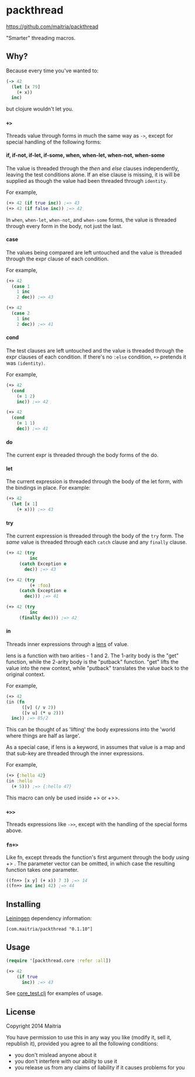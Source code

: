 # packthread

https://github.com/maitria/packthread

"Smarter" threading macros.

## Why?

Because every time you've wanted to:

```clojure
(-> 42
  (let [x 79]
    (+ x))
  inc)
```

but clojure wouldn't let you.

### `+>`

Threads value through forms in much the same way as `->`, except for special
handling of the following forms:
  
####  if, if-not, if-let, if-some, when, when-let, when-not, when-some

The value is threaded through the *then* and *else* clauses independently,
leaving the test conditions alone.  If an else clause is missing, it is
will be supplied as though the value had been threaded through `identity`.

For example,

```clojure
(+> 42 (if true inc)) ;=> 43
(+> 42 (if false inc)) ;=> 42
```
      
In `when`, `when-let`, `when-not`, and `when-some` forms, the value is
threaded through every form in the body, not just the last.

#### case

The values being compared are left untouched and the value is threaded through
the expr clause of each condition.

For example,

```clojure
(+> 42
  (case 1
    1 inc
    2 dec)) ;=> 43

(+> 42
  (case 2
    1 inc
    2 dec)) ;=> 41
```

#### cond

The test clauses are left untouched and the value is threaded through the expr
clauses of each condition.  If there's no `:else` condition, `+>` pretends it
was `(identity)`.

For example,

```clojure
(+> 42
  (cond
    (= 1 2)
    inc)) ;=> 42

(+> 42
  (cond
    (= 1 1)
    dec)) ;=> 41
```

#### do
    
The current expr is threaded through the body forms of the do.

#### let

The current expression is threaded through the body of the let form, with the
bindings in place. For example:

```clojure
(+> 42 
  (let [x 1] 
    (+ x))) ;=> 43
```

#### try

The current expression is threaded through the body of the `try` form.  The
_same_ value is threaded through each `catch` clause and any `finally` clause.

```clojure
(+> 42 (try
         inc
	 (catch Exception e
	   dec)) ;=> 43

(+> 42 (try
         (+ :foo)
	 (catch Exception e
	   dec))) ;=> 41

(+> 42 (try
         inc
	 (finally dec))) ;=> 42
```

#### in

Threads inner expressions through a [lens] of value.

lens is a function with two arities - 1 and 2.  The 1-arity body is the "get"
function, while the 2-arity body is the "putback" function.  "get" lifts the
value into the new context, while "putback" translates the value back to the
original context.

For example,

```clojure
(+> 42
(in (fn 
      ([v] (/ v 2))
      ([v u] (* u 2)))
  inc)) ;=> 85/2
```

This can be thought of as 'lifting' the body expressions into the 'world
where things are half as large'.

As a special case, if lens is a keyword, in assumes that value is a
map and that sub-key are threaded through the inner expressions.

For example,

```clojure
(+> {:hello 42}
(in :hello
  (+ 5))) ;=> {:hello 47}
```

This macro can only be used inside +> or +>>.

### `+>>`

Threads expressions like `->>`, except with the handling of the special forms
above.

### `fn+>`

Like fn, except threads the function's first argument through the body using
+> .  The parameter vector can be omitted, in which case the resulting function
takes one parameter.

```clojure
((fn+> [x y] (+ x)) 7 3) ;=> 14
((fn+> inc inc) 42) ;=> 44
```

## Installing

[Leiningen](http://github.com/technomancy/leiningen/) dependency information:

```
[com.maitria/packthread "0.1.10"]
```

## Usage

```clojure
(require '[packthread.core :refer :all])

(+> 42
    (if true
      inc)) ;=> 43
```

See [core_test.clj](test/packthread/core_test.clj) for examples of usage.

## License

Copyright 2014 Maitria

You have permission to use this in any way you like (modify it, sell it, republish it), 
provided you agree to all the following conditions:

* you don't mislead anyone about it
* you don't interfere with our ability to use it
* you release us from any claims of liability if it causes problems for you

[lens]: http://repository.upenn.edu/cgi/viewcontent.cgi?article=1044&context=cis_reports
